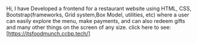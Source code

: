 Hi,
I have Developed a frontend for a restaurant website using HTML, CSS, Bootstrap(frameworks, Grid system,Box Model, utilities, etc) where a user can easily explore the menu, make 
payments, and can also redeem gifts and many other things on the screen of any size.
click here to see: [https://itsfoodmunch.ccbp.tech/]
